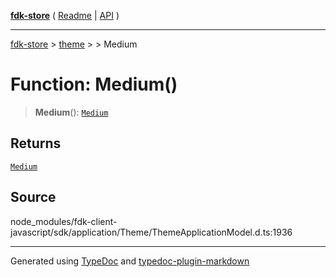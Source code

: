 [**fdk-store**](../../../README.md) ( [Readme](../../../README.md) \| [API](../../../API.md) )

---

[fdk-store](../../../API.md) > [theme](../../README.md) > [<internal>](../README.md) > Medium

# Function: Medium()

> **Medium**(): [`Medium`](../type-aliases/type-alias.Medium.md)

## Returns

[`Medium`](../type-aliases/type-alias.Medium.md)

## Source

node_modules/fdk-client-javascript/sdk/application/Theme/ThemeApplicationModel.d.ts:1936

---

Generated using [TypeDoc](https://typedoc.org/) and [typedoc-plugin-markdown](https://www.npmjs.com/package/typedoc-plugin-markdown)
